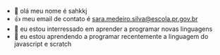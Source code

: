- 👋 olá meu nome é sahkkj
- :+1: meu email de contato é sara.medeiro.silva@escola.pr.gov.br
- 👀 eu estou interressado em aprender a programar novas linguagens
- 🌱 eu estou aprendendo a programar recentemente a linguagem do javascript e scratch

<!---
sahkkj/sahkkj is a ✨ special ✨ repository because its `README.md` (this file) appears on your GitHub profile.
You can click the Preview link to take a look at your changes.
--->
